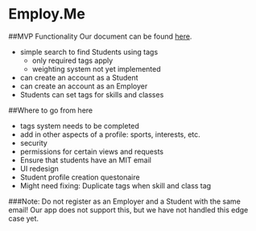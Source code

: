 Employ.Me
=========

##MVP Functionality
Our document can be found [here](./MVPImplementation.pdf).

- simple search to find Students using tags  
  - only required tags apply  
  - weighting system not yet implemented  
- can create an account as a Student
- can create an account as an Employer
- Students can set tags for skills and classes

##Where to go from here  

- tags system needs to be completed
 - add in other aspects of a profile: sports, interests, etc.
- security
 - permissions for certain views and requests
 - Ensure that students have an MIT email
- UI redesign
- Student profile creation questonaire  
- Might need fixing: Duplicate tags when skill and class tag
 

###Note: Do not register as an Employer and a Student with the same email! Our app does not support this, but we have not handled this edge case yet.
